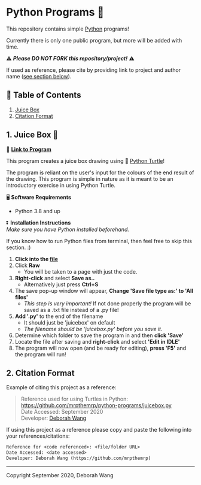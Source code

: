 # Python Programs :snake:

This repository contains simple [Python](https://www.python.org/) programs!

Currently there is only one public program, but more will be added with time.

:warning: ***Please DO NOT FORK this repository/project!*** :warning:

If used as reference, please cite by providing link to project and author name ([see section below](#2-citation-format)).


## :bookmark_tabs: Table of Contents
1. [Juice Box](#1-juice-box-beverage_box)
2. [Citation Format](#2-citation-format)

## 1. Juice Box :beverage_box:
:link: **[Link to Program](/juicebox.py)**

This program creates a juice box drawing using :turtle: [Python Turtle](https://docs.python.org/3/library/turtle.html)!

The program is reliant on the user's input for the colours of the end result of the drawing. This program is simple in nature as it is meant to be an introductory exercise in using Python Turtle.

:desktop_computer: **Software Requirements**  
- Python 3.8 and up

:arrow_double_down: **Installation Instructions**  
*Make sure you have Python installed beforehand.*  

If you know how to run Python files from terminal, then feel free to skip this section. :)

1. **Click into the [file](/juicebox.py)**
2. Click **Raw**
    - You will be taken to a page with just the code.
3. **Right-click** and select **Save as..**
    - Alternatively just press **Ctrl+S**
4. The save pop-up window will appear, **Change 'Save file type as:' to 'All files'**
    - *This step is very important!* If not done properly the program will be saved as a .txt file instead of a .py file!
5. **Add '.py'** to the end of the filename
    - It should just be 'juicebox' on default
    - *The filename should be 'juicebox.py' before you save it.*
6. Determine which folder to save the program in and then **click 'Save'**
7. Locate the file after saving and **right-click** and select **'Edit in IDLE'** 
8. The program will now open (and be ready for editing), **press 'F5'** and the program will run!

## 2. Citation Format
Example of citing this project as a reference:
> Reference used for using Turtles in Python: https://github.com/mrpthemrp/python-programs/juicebox.py  
> Date Accessed: September 2020  
> Developer: [Deborah Wang](https://github.com/mrpthemrp)

If using this project as a reference please copy and paste the following into your references/citations:
```diff
Reference for <code referenced>: <file/folder URL>
Date Accessed: <date accessed>
Developer: Deborah Wang (https://github.com/mrpthemrp)
```

---
Copyright September 2020, Deborah Wang
